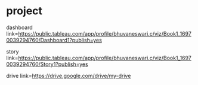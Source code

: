 # project

dashboard link=https://public.tableau.com/app/profile/bhuvaneswari.c/viz/Book1_16970039294760/Dashboard1?publish=yes

story link=https://public.tableau.com/app/profile/bhuvaneswari.c/viz/Book1_16970039294760/Story1?publish=yes

drive link=https://drive.google.com/drive/my-drive
